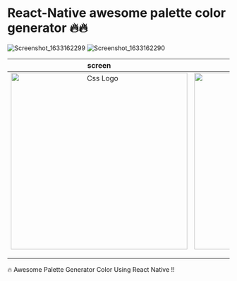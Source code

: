 # React-Native awesome palette color generator 🔥🔥

![Screenshot_1633162299]()
![Screenshot_1633162290]()




<table>
<thead>
<tr>
  <th align="center">screen</th>
  <th align="center">screen</th>

</tr>
</thead>
<tbody>
<tr>
  
  
  <td align="center">
  <a target="_blank" rel="" href="https://user-images.githubusercontent.com/69757558/135709138-26743b5d-4449-42e3-b5ad-74a56f85f0bc.png">
<img src="https://user-images.githubusercontent.com/69757558/135709138-26743b5d-4449-42e3-b5ad-74a56f85f0bc.png" alt="Css Logo" with="200" height="400"/>

  </a></td>
  
   
  <td align="center">
  <a target="_blank" rel="" href="https://user-images.githubusercontent.com/69757558/135709139-f8fe909d-abfb-4546-afdc-62a26a3663b9.png">
<img src="https://user-images.githubusercontent.com/69757558/135709139-f8fe909d-abfb-4546-afdc-62a26a3663b9.png" alt="Css Logo" with="200" height="400"/>

  </a></td>
  
  
  
</tr>
</tbody>
</table>





🔥 Awesome Palette Generator Color Using React Native !! 
